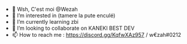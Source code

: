- 👋 Wsh, C'est moi @Wezah
- 👀 I’m interested in (tamere la pute enculé)
- 🌱 I’m currently learning zbi
- 💞️ I’m looking to collaborate on KANEKI BEST DEV
- 📫 How to reach me : https://discord.gg/KqfwXAz957 / w€zah#0212
